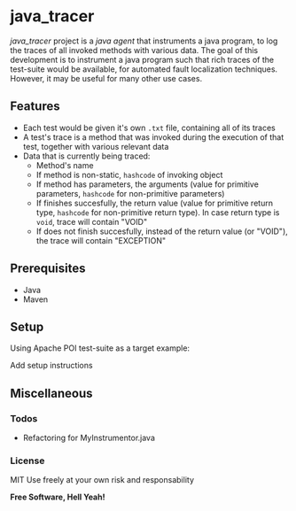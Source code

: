 # java_tracer

_java_tracer_ project is a _java agent_ that instruments a java program, to log the traces of all invoked methods with various data. The goal of this development is to instrument a java program such that rich traces of the test-suite would be available, for automated fault localization techniques. However, it may be useful for many other use cases.

## Features

  - Each test would be given it's own `.txt` file, containing all of its traces
  - A test's trace is a method that was invoked during the execution of that test, together with various relevant data
  - Data that is currently being traced:
    -   Method's name
    -   If method is non-static, `hashcode` of invoking object
    -   If method has parameters, the arguments (value for primitive parameters, `hashcode` for non-primitive parameters)
    -   If finishes succesfully, the return value (value for primitive return type, `hashcode` for non-primitive return type). In case return type is `void`, trace will contain "VOID"
    -   If does not finish succesfully, instead of the return value (or "VOID"), the trace will contain "EXCEPTION"

## Prerequisites

* Java
* Maven

## Setup

Using Apache POI test-suite as a target example:

Add setup instructions

## Miscellaneous

### Todos

-   Refactoring for MyInstrumentor.java

### License

MIT
Use freely at your own risk and responsability

**Free Software, Hell Yeah!**
